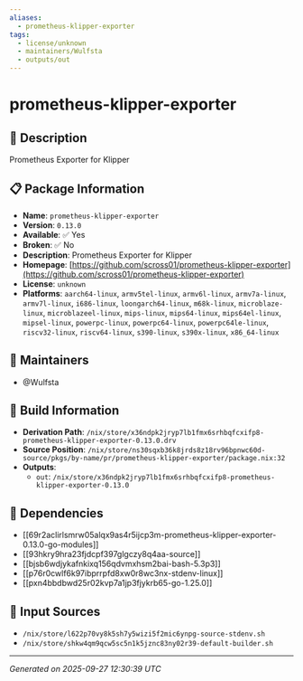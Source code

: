 ```yaml
---
aliases:
  - prometheus-klipper-exporter
tags:
  - license/unknown
  - maintainers/Wulfsta
  - outputs/out
---
```


# prometheus-klipper-exporter

## 📝 Description

Prometheus Exporter for Klipper

## 📋 Package Information

- **Name**: `prometheus-klipper-exporter`
- **Version**: `0.13.0`
- **Available**: ✅ Yes
- **Broken**: ✅ No
- **Description**: Prometheus Exporter for Klipper
- **Homepage**: [https://github.com/scross01/prometheus-klipper-exporter](https://github.com/scross01/prometheus-klipper-exporter)
- **License**: `unknown`
- **Platforms**: `aarch64-linux`, `armv5tel-linux`, `armv6l-linux`, `armv7a-linux`, `armv7l-linux`, `i686-linux`, `loongarch64-linux`, `m68k-linux`, `microblaze-linux`, `microblazeel-linux`, `mips-linux`, `mips64-linux`, `mips64el-linux`, `mipsel-linux`, `powerpc-linux`, `powerpc64-linux`, `powerpc64le-linux`, `riscv32-linux`, `riscv64-linux`, `s390-linux`, `s390x-linux`, `x86_64-linux`
## 👥 Maintainers

- @Wulfsta


## 🔧 Build Information

- **Derivation Path**: `/nix/store/x36ndpk2jryp7lb1fmx6srhbqfcxifp8-prometheus-klipper-exporter-0.13.0.drv`
- **Source Position**: `/nix/store/ns30sqxb36k8jrds8z18rv96bpnwc60d-source/pkgs/by-name/pr/prometheus-klipper-exporter/package.nix:32`
- **Outputs**:
  - `out`:  `/nix/store/x36ndpk2jryp7lb1fmx6srhbqfcxifp8-prometheus-klipper-exporter-0.13.0`

## 🔗 Dependencies

- [[69r2aclirlsmrw05alqx9as4r5ijcp3m-prometheus-klipper-exporter-0.13.0-go-modules]]
- [[93hkry9hra23fjdcpf397glgczy8q4aa-source]]
- [[bjsb6wdjykafnkixq156qdvmxhsm2bai-bash-5.3p3]]
- [[p76r0cwlf6k97ibprrpfd8xw0r8wc3nx-stdenv-linux]]
- [[pxn4bbdbwd25r02kvp7a1jp3fjykrb65-go-1.25.0]]

## 📁 Input Sources

- `/nix/store/l622p70vy8k5sh7y5wizi5f2mic6ynpg-source-stdenv.sh`
- `/nix/store/shkw4qm9qcw5sc5n1k5jznc83ny02r39-default-builder.sh`

---
*Generated on 2025-09-27 12:30:39 UTC*
